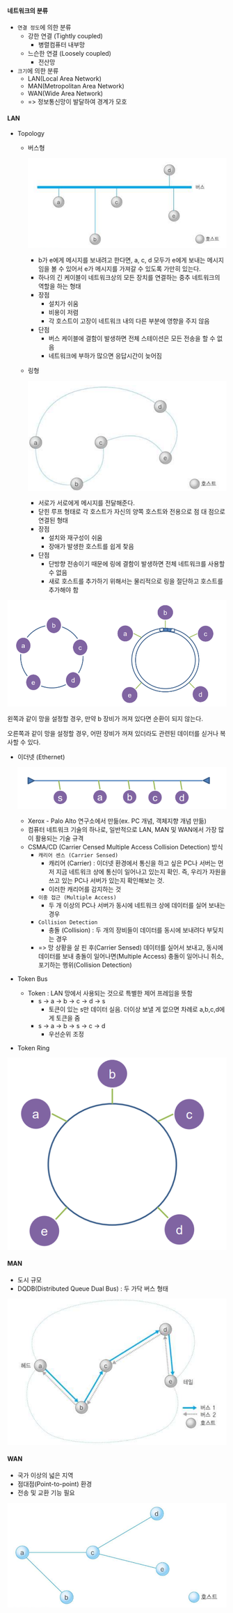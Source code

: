 #### 네트워크의 분류

- `연결 정도`에 의한 분류
  - 강한 연결 (Tightly coupled)
    - 병렬컴퓨터 내부망
  - 느슨한 연결 (Loosely coupled)
    - 전산망
- `크기`에 의한 분류
  - LAN(Local Area Network)
  - MAN(Metropolitan Area Network)
  - WAN(Wide Area Network)
  - => 정보통신망이 발달하여 경계가 모호



#### LAN

- Topology

  - 버스형

    ![image-20230223182046644](./assets/image-20230223182046644.png)

    - b가 e에게 메시지를 보내려고 한다면, a, c, d 모두가 e에게 보내는 메시지임을 볼 수 있어서 e가 메시지를 가져갈 수 있도록 가만히 있는다.
    - 하나의 긴 케이블이 네트워크상의 모든 장치를 연결하는 중추 네트워크의 역할을 하는 형태
    - 장점
      - 설치가 쉬움
      - 비용이 저렴
      - 각 호스트이 고장이 네트워크 내의 다른 부분에 영향을 주지 않음
    - 단점
      - 버스 케이블에 결함이 발생하면 전체 스테이션은 모든 전송을 할 수 없음
      - 네트워크에 부하가 많으면 응답시간이 늦어짐

  - 링형

    ![image-20230223182059597](./assets/image-20230223182059597.png)

    - 서로가 서로에게 메시지를 전달해준다.
    - 닫힌 루프 형태로 각 호스트가 자신의 양쪽 호스트와 전용으로 점 대 점으로 연결된 형태
    - 장점
      - 설치와 재구성이 쉬움
      - 장애가 발생한 호스트를 쉽게 찾음
    - 단점
      - 단방향 전송이기 때문에 링에 결함이 발생하면 전체 네트워크를 사용할 수 없음
      - 새로 호스트를 추가하기 위해서는 물리적으로 링을 절단하고 호스트를 추가해야 함

![image-20230223182124890](./assets/image-20230223182124890.png)

왼쪽과 같이 망을 설정할 경우, 만약 b 장비가 꺼져 있다면 순환이 되지 않는다.

오른쪽과 같이 망을 설정할 경우, 어떤 장비가 꺼져 있더라도 관련된 데이터를 싣거나 복사할 수 있다.



- 이더넷 (Ethernet)

  ![image-20230223182429136](./assets/image-20230223182429136.png)

  - Xerox - Palo Alto 연구소에서 만듦(ex. PC 개념, 객체지향 개념 만듦)
  - 컴퓨터 네트워크 기술의 하나로, 일반적으로 LAN, MAN 및 WAN에서 가장 많이 활용되는 기술 규격
  - CSMA/CD (Carrier Censed Multiple Access Collision Detection) 방식
    - `캐리어 센스 (Carrier Sensed) `
      - 캐리어 (Carrier) : 이더넷 환경에서 통신을 하고 싶은 PC나 서버는 먼저 지금 네트워크 상에 통신이 일어나고 있는지 확인. 즉, 우리가 자원을 쓰고 있는 PC나 서버가 있는지 확인해보는 것.
      - 이러한 캐리어를 감지하는 것
    - `이중 접근 (Multiple Access)`
      - 두 개 이상의 PC나 서버가 동시에 네트워크 상에 데이터를 실어 보내는 경우 
    - `Collision Detection`
      - 충돌 (Collision) : 두 개의 장비들이 데이터를 동시에 보내려다 부딪치는 경우
    - => 망 상황을 살 핀 후(Carrier Sensed) 데이터를 실어서 보내고, 동시에 데이터를 보내 충돌이 일어나면(Multiple Access) 충돌이 일어나니 취소, 포기하는 행위(Collision Detection)

- Token Bus

  - Token : LAN 망에서 사용되는 것으로 특별한 제어 프레임을 뜻함
    - s → a → b → c → d → s 
      - 토큰이 있는 s만 데이터 실음. 더이상 보낼 게 없으면 차례로 a,b,c,d에게 토큰을 줌
    - s → a → b → s → c → d
      - 우선순위 조정

- Token Ring


![image-20230223182516160](./assets/image-20230223182516160.png)





#### MAN

- 도시 규모
- DQDB(Distributed Queue Dual Bus) : 두 가닥 버스 형태

![image-20230223182551170](./assets/image-20230223182551170.png)



#### WAN

- 국가 이상의 넓은 지역
- 점대점(Point-to-point) 환경
- 전송 및 교환 기능 필요

![image-20230223182626687](./assets/image-20230223182626687.png)

